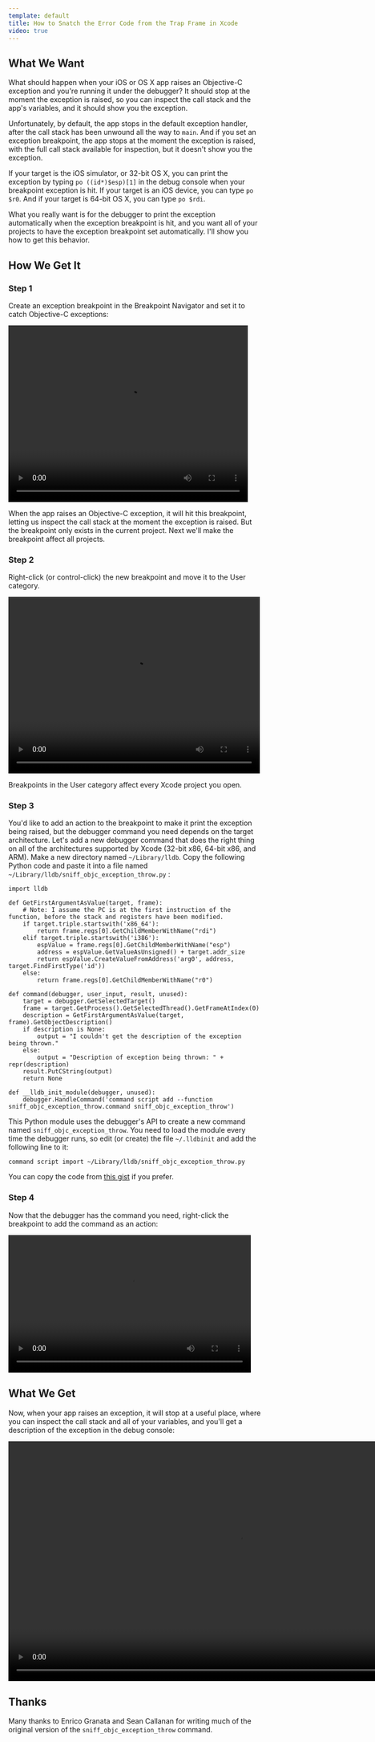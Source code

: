 ```yaml
---
template: default
title: How to Snatch the Error Code from the Trap Frame in Xcode
video: true
---
```


## What We Want

What should happen when your iOS or OS X app raises an Objective-C exception and you're running it under the debugger?  It should stop at the moment the exception is raised, so you can inspect the call stack and the app's variables, and it should show you the exception.

Unfortunately, by default, the app stops in the default exception handler, after the call stack has been unwound all the way to `main`.  And if you set an exception breakpoint, the app stops at the moment the exception is raised, with the full call stack available for inspection, but it doesn't show you the exception.

If your target is the iOS simulator, or 32-bit OS X, you can print the exception by typing `po ((id*)$esp)[1]` in the debug console when your breakpoint exception is hit.  If your target is an iOS device, you can type `po $r0`.  And if your target is 64-bit OS X, you can type `po $rdi`.

What you really want is for the debugger to print the exception automatically when the exception breakpoint is hit, and you want all of your projects to have the exception breakpoint set automatically.  I'll show you how to get this behavior.

## How We Get It

### Step 1

Create an exception breakpoint in the Breakpoint Navigator and set it to catch Objective-C exceptions:

<div class='videoWrapper paused'>
    <video width='478' height='352'>
        <source src='create-breakpoint.mp4' type='video/mp4; codecs="avc1.42E01E,mp4a.40.2"'>
        <source src='create-breakpoint.webm' type='video/webm; codecs="vp8,vorbis"'>
        <source src='create-breakpoint.ogv' type='video/ogg; codecs="theora,vorbis"'>
    </video>
    <div class='videoDimmer'></div>
</div>

When the app raises an Objective-C exception, it will hit this breakpoint, letting us inspect the call stack at the moment the exception is raised.  But the breakpoint only exists in the current project.  Next we'll make the breakpoint affect all projects.

### Step 2

Right-click (or control-click) the new breakpoint and move it to the User category.

<div class='videoWrapper paused'>
    <video width='502' height='352'>
        <source src='move-to-user-category.mp4' type='video/mp4; codecs="avc1.42E01E,mp4a.40.2"'>
        <source src='move-to-user-category.webm' type='video/webm; codecs="vp8,vorbis"'>
        <source src='move-to-user-category.ogv' type='video/ogg; codecs="theora,vorbis"'>
    </video>
    <div class='videoDimmer'></div>
</div>

Breakpoints in the User category affect every Xcode project you open.

### Step 3

You'd like to add an action to the breakpoint to make it print the exception being raised, but the debugger command you need depends on the target architecture.  Let's add a new debugger command that does the right thing on all of the architectures supported by Xcode (32-bit x86, 64-bit x86, and ARM).  Make a new directory named `~/Library/lldb`.  Copy the following Python code and paste it into a file named `~/Library/lldb/sniff_objc_exception_throw.py` :

    import lldb

    def GetFirstArgumentAsValue(target, frame):
        # Note: I assume the PC is at the first instruction of the function, before the stack and registers have been modified.
        if target.triple.startswith('x86_64'):
            return frame.regs[0].GetChildMemberWithName("rdi")
        elif target.triple.startswith('i386'):
            espValue = frame.regs[0].GetChildMemberWithName("esp")
            address = espValue.GetValueAsUnsigned() + target.addr_size
            return espValue.CreateValueFromAddress('arg0', address, target.FindFirstType('id'))
        else:
            return frame.regs[0].GetChildMemberWithName("r0")

    def command(debugger, user_input, result, unused):
        target = debugger.GetSelectedTarget()
        frame = target.GetProcess().GetSelectedThread().GetFrameAtIndex(0)
        description = GetFirstArgumentAsValue(target, frame).GetObjectDescription()
        if description is None:
            output = "I couldn't get the description of the exception being thrown."
        else:
            output = "Description of exception being thrown: " + repr(description)
        result.PutCString(output)
        return None

    def __lldb_init_module(debugger, unused):
        debugger.HandleCommand('command script add --function sniff_objc_exception_throw.command sniff_objc_exception_throw')

This Python module uses the debugger's API to create a new command named `sniff_objc_exception_throw`.  You need to load the module every time the debugger runs, so edit (or create) the file `~/.lldbinit` and add the following line to it:

    command script import ~/Library/lldb/sniff_objc_exception_throw.py

You can copy the code from [this gist](https://gist.github.com/mayoff/5802760) if you prefer.

### Step 4

Now that the debugger has the command you need, right-click the breakpoint to add the command as an action:

<div class='videoWrapper paused'>
    <video width='484' height='274'>
        <source src='add-action.mp4' type='video/mp4; codecs="avc1.42E01E,mp4a.40.2"'>
        <source src='add-action.webm' type='video/webm; codecs="vp8,vorbis"'>
        <source src='add-action.ogv' type='video/ogg; codecs="theora,vorbis"'>
    </video>
    <div class='videoDimmer'></div>
</div>

## What We Get

Now, when your app raises an exception, it will stop at a useful place, where you can inspect the call stack and all of your variables, and you'll get a description of the exception in the debug console:

<div class='videoWrapper paused'>
    <video width='916' height='478'>
        <source src='demo.mp4' type='video/mp4; codecs="avc1.42E01E,mp4a.40.2"'>
        <source src='demo.webm' type='video/webm; codecs="vp8,vorbis"'>
        <source src='demo.ogv' type='video/ogg; codecs="theora,vorbis"'>
    </video>
    <div class='videoDimmer'></div>
</div>

## Thanks

Many thanks to Enrico Granata and Sean Callanan for writing much of the original version of the `sniff_objc_exception_throw` command.

